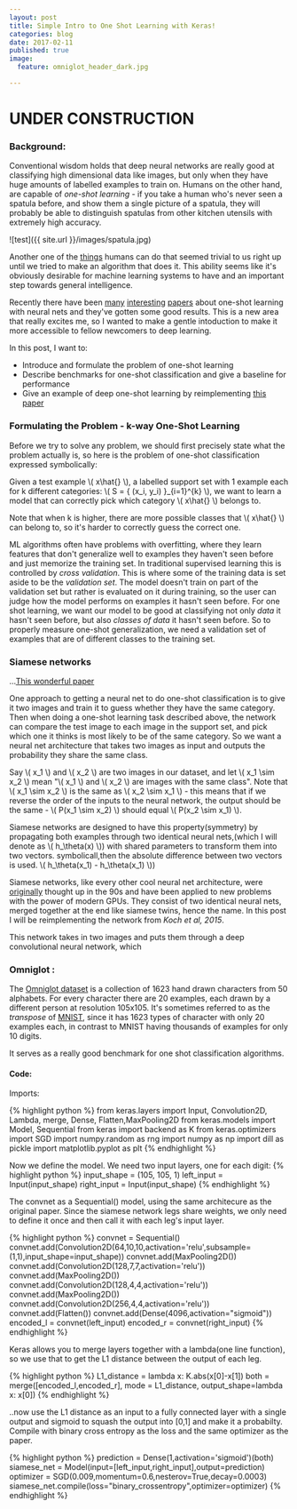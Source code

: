 ```yaml
---
layout: post
title: Simple Intro to One Shot Learning with Keras!
categories: blog
date: 2017-02-11
published: true
image:
  feature: omniglot_header_dark.jpg

---
```


#  UNDER CONSTRUCTION


### Background:

 Conventional wisdom holds that deep neural networks are really good at classifying high dimensional data like images, but only when they have huge amounts of labelled examples to train on. Humans on the other hand, are capable of *one-shot learning* - if you take a human who's never seen a spatula before, and show them a single picture of a spatula, they will probably be able to distinguish spatulas from other kitchen utensils with extremely high accuracy.

 ![test]({{ site.url }}/images/spatula.jpg)



Another one of the [things](https://dspace.mit.edu/handle/1721.1/6125 "..back in the 1960s, some of the early pioneers of AI set some undergrads the task of building a complete computer vision system over summer") humans can do that seemed trivial to us right up until we tried to make an algorithm that does it.
This ability seems like it's obviously desirable for machine learning systems to have and an important step towards general intelligence.

Recently there have been [many]("") [interesting]("") [papers]("") about one-shot learning with neural nets and they've gotten some good results. This is a new area that really excites me, so I wanted to make a gentle intoduction to make it more accessible to fellow newcomers to deep learning.

In this post, I want to:
* Introduce and formulate the problem of one-shot learning
* Describe benchmarks for one-shot classification and give a baseline for performance
* Give an example of deep one-shot learning by reimplementing [this paper]()



### Formulating the Problem  - k-way One-Shot Learning

Before we try to solve any problem, we should first precisely state what the problem actually is, so here is the problem of one-shot classification expressed symbolically:

Given a test example \\( x\hat{} \\), a labelled support set with 1 example each for k different categories: \\( S =  \{ (x_i, y_i) \}_{i=1}^{k} \\), we want to learn a model that can correctly pick which category \\( x\hat{} \\) belongs to.

Note that when k is higher, there are more possible classes that  \\( x\hat{} \\) can belong to, so it's harder to correctly guess the correct one.

ML algorithms often have problems with overfitting, where they learn features that don't generalize well to examples they haven't seen before and just memorize the training set. In traditional supervised learning this is controlled by *cross validation*. This is where some of the training data is set aside to be the *validation set*. The model doesn't train on part of the validation set but rather is evaluated on it during training, so the user can judge how the model performs on examples it hasn't seen before. For one shot learning, we want our model to be good at classifying not only *data* it hasn't seen before, but also *classes of data* it hasn't seen before. So to properly measure one-shot generalization, we need a validation set of examples that are of different classes to the training set.


### Siamese networks

...[This wonderful paper](http://www.cs.cmu.edu/~rsalakhu/papers/oneshot1.pdf)

One approach to getting a neural net to do one-shot classification is to give it two images and train it to guess whether they have the same category. Then when doing a one-shot learning task described above, the network can compare the test image to each image in the support set, and pick which one it thinks is most likely to be of the same category. So we want a neural net architecture that takes two images as input and outputs the probability they share the same class.

Say \\( x_1 \\) and \\( x_2 \\) are two images in our dataset, and let  \\( x_1 \sim x_2 \\) mean "\\( x_1 \\) and \\( x_2 \\) are images with the same class". Note that  \\( x_1 \sim x_2 \\) is the same as \\( x_2 \sim x_1 \\) - this means that if we reverse the order of the inputs to the neural network, the output should be the same -  \\( P(x_1  \sim x_2) \\) should equal \\( P(x_2 \sim x_1) \\).

Siamese networks are designed to have this property(symmetry) by propagating both examples through two identical neural nets,(which I will denote as \\( h_\theta(x) \\)) with shared parameters to transform them into two vectors.
symbolicall,then the absolute difference between two vectors is used.
\\( h_\theta(x_1) - h_\theta(x_1) \\))

Siamese networks, like every other cool neural net architecture, were [originally](http://citeseerx.ist.psu.edu/viewdoc/download?doi=10.1.1.590.7750&rep=rep1&type=pdf "Baldi and Chauvin(1992).") thought up in the 90s and have been applied to new problems with the power of modern GPUs.
They consist of two identical neural nets, merged together at the end like siamese twins, hence the name.  In this post I will be reimplementing the network from *Koch et al, 2015*.

This network takes in two images and puts them through a deep convolutional neural network, which


### Omniglot :

The [Omniglot dataset](https://github.com/brendenlake/omniglot " Lake, B. M., Salakhutdinov, R., and Tenenbaum, J. B. (2015). Human-level concept learning through probabilistic program induction. Science, 350(6266), 1332-1338.") is a collection of 1623 hand drawn characters from 50 alphabets. For every character there are 20 examples, each drawn by a different person at resolution 105x105. It's sometimes referred to as the *transpose* of [MNIST](https://en.wikipedia.org/wiki/MNIST_database), since it has 1623 types of character with only 20 examples each, in contrast to MNIST having thousands of examples for only 10 digits.

It serves as a really good benchmark for one shot classification algorithms.





#### Code:

Imports:


{% highlight python %}
from keras.layers import Input, Convolution2D, Lambda, merge, Dense, Flatten,MaxPooling2D
from keras.models import Model, Sequential
from keras import backend as K
from keras.optimizers import SGD
import numpy.random as rng
import numpy as np
import dill as pickle
import matplotlib.pyplot as plt
{% endhighlight %}

Now we define the model. We need two input layers, one for each digit:
{% highlight python %}
input_shape = (105, 105, 1)
left_input = Input(input_shape)
right_input = Input(input_shape)
{% endhighlight %}

The convnet as a Sequential() model, using the same architecure as the original paper. Since the siamese network legs share weights, we only need to define it once and then call it with each leg's input layer.

{% highlight python %}
convnet = Sequential()
convnet.add(Convolution2D(64,10,10,activation='relu',subsample=(1,1),input_shape=input_shape))
convnet.add(MaxPooling2D())
convnet.add(Convolution2D(128,7,7,activation='relu'))
convnet.add(MaxPooling2D())
convnet.add(Convolution2D(128,4,4,activation='relu'))
convnet.add(MaxPooling2D())
convnet.add(Convolution2D(256,4,4,activation='relu'))
convnet.add(Flatten())
convnet.add(Dense(4096,activation="sigmoid"))
encoded_l = convnet(left_input)
encoded_r = convnet(right_input)
{% endhighlight %}

Keras allows you to merge layers together with a lambda(one line function), so we use that to get the L1 distance between the output of each leg.

{% highlight python %}
L1_distance = lambda x: K.abs(x[0]-x[1])
both = merge([encoded_l,encoded_r], mode = L1_distance, output_shape=lambda x: x[0])
{% endhighlight %}

..now use the L1 distance as an input to a fully connected layer with a single output and sigmoid to squash the output into [0,1] and make it a probabilty. Compile with binary cross entropy as the loss and the same optimizer as the paper.

{% highlight python %}
prediction = Dense(1,activation='sigmoid')(both)
siamese_net = Model(input=[left_input,right_input],output=prediction)
optimizer = SGD(0.009,momentum=0.6,nesterov=True,decay=0.0003)
siamese_net.compile(loss="binary_crossentropy",optimizer=optimizer)
{% endhighlight %}
